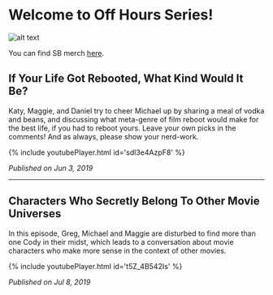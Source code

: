 # Welcome to Off Hours Series!

![alt text](https://c10.patreonusercontent.com/3/eyJwIjoxfQ%3D%3D/patreon-media/p/post/26746721/aa6405575af147f69cd9251e462f8c77/1.jpg?token-time=1564876800&token-hash=Yca5CfbRbSVyU-CepX60hhNTf84tFDS2IPjNNY9f3zc%3D "Off Hour Logo")

You can find SB merch [here](https://smallbeans.bigcartel.com/).

## If Your Life Got Rebooted, What Kind Would It Be?

Katy, Maggie, and Daniel try to cheer Michael up by sharing a meal of vodka and beans, and discussing what meta-genre of film reboot would make for the best life, if you had to reboot yours. Leave your own picks in the comments! And as always, please show your nerd-work.

{% include youtubePlayer.html id='sdl3e4AzpF8' %}

_Published on Jun 3, 2019_

---

## Characters Who Secretly Belong To Other Movie Universes

In this episode, Greg, Michael and Maggie are disturbed to find more than one Cody in their midst, which leads to a conversation about movie characters who make more sense in the context of other movies.

{% include youtubePlayer.html id='t5Z_4B542Is' %}

_Published on Jul 8, 2019_
